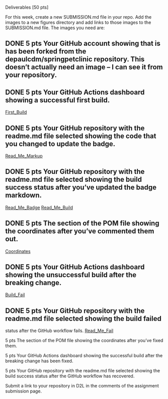 Deliverables [50 pts]

For this week, create a new SUBMISSION.md file in your repo. Add the images to a new figures
directory and add links to those images to the SUBMISSION.md file. The images you need are:

## DONE 5 pts Your GitHub account showing that is has been forked from the depaulcdm/springpetclinic repository. This doesn’t actually need an image – I can see it from your repository.

## DONE 5 pts Your GitHub Actions dashboard showing a successful first build.
[First_Build](figures/FirstBuild.png) 

## DONE 5 pts Your GitHub repository with the readme.md file selected showing the code that you changed to update the badge.
[Read_Me_Markup](figures/ReadMeMarkup.png) 

## DONE 5 pts Your GitHub repository with the readme.md file selected showing the build success status after you’ve updated the badge markdown.
[Read_Me_Badge](figures/ReadMeBadge.png)
[Read_Me_Build](figures/ReadMeBuild.png) 

## DONE 5 pts The section of the POM file showing the coordinates after you’ve commented them out.
[Coordinates](figures/Coordinates.png)

## DONE 5 pts Your GitHub Actions dashboard showing the unsuccessful build after the breaking change.
[Build_Fail](figures/BuildFail.png)

## DONE 5 pts Your GitHub repository with the readme.md file selected showing the build failed
status after the GitHub workflow fails.
[Read_Me_Fail](figures/ReadMeFail.png)

5 pts The section of the POM file showing the coordinates after you’ve fixed them.

5 pts Your GitHub Actions dashboard showing the successful build after the breaking
change has been fixed.

5 pts Your GitHub repository with the readme.md file selected showing the build success
status after the GitHub workflow has recovered.

Submit a link to your repository in D2L in the comments of the assignment submission page.